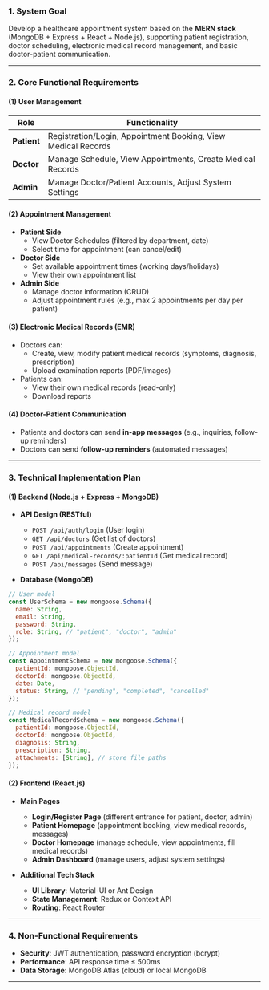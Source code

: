
### **1. System Goal**  
Develop a healthcare appointment system based on the **MERN stack** (MongoDB + Express + React + Node.js), supporting patient registration, doctor scheduling, electronic medical record management, and basic doctor-patient communication.  

---

### **2. Core Functional Requirements**  

#### **(1) User Management**  
| Role | Functionality |  
|------|---------------|  
| **Patient** | Registration/Login, Appointment Booking, View Medical Records |  
| **Doctor** | Manage Schedule, View Appointments, Create Medical Records |  
| **Admin** | Manage Doctor/Patient Accounts, Adjust System Settings |  

#### **(2) Appointment Management**  
- **Patient Side**  
  - View Doctor Schedules (filtered by department, date)  
  - Select time for appointment (can cancel/edit)  
- **Doctor Side**  
  - Set available appointment times (working days/holidays)  
  - View their own appointment list  
- **Admin Side**  
  - Manage doctor information (CRUD)  
  - Adjust appointment rules (e.g., max 2 appointments per day per patient)  

#### **(3) Electronic Medical Records (EMR)**  
- Doctors can:  
  - Create, view, modify patient medical records (symptoms, diagnosis, prescription)  
  - Upload examination reports (PDF/images)  
- Patients can:  
  - View their own medical records (read-only)  
  - Download reports  

#### **(4) Doctor-Patient Communication**  
- Patients and doctors can send **in-app messages** (e.g., inquiries, follow-up reminders)  
- Doctors can send **follow-up reminders** (automated messages)  

---

### **3. Technical Implementation Plan**  

#### **(1) Backend (Node.js + Express + MongoDB)**  
- **API Design (RESTful)**  
  - `POST /api/auth/login` (User login)  
  - `GET /api/doctors` (Get list of doctors)  
  - `POST /api/appointments` (Create appointment)  
  - `GET /api/medical-records/:patientId` (Get medical record)  
  - `POST /api/messages` (Send message)  

- **Database (MongoDB)**  
```javascript
// User model
const UserSchema = new mongoose.Schema({
  name: String,
  email: String,
  password: String,
  role: String, // "patient", "doctor", "admin"
});

// Appointment model
const AppointmentSchema = new mongoose.Schema({
  patientId: mongoose.ObjectId,
  doctorId: mongoose.ObjectId,
  date: Date,
  status: String, // "pending", "completed", "cancelled"
});

// Medical record model
const MedicalRecordSchema = new mongoose.Schema({
  patientId: mongoose.ObjectId,
  doctorId: mongoose.ObjectId,
  diagnosis: String,
  prescription: String,
  attachments: [String], // store file paths
});
```  

#### **(2) Frontend (React.js)**  
- **Main Pages**  
  - **Login/Register Page** (different entrance for patient, doctor, admin)  
  - **Patient Homepage** (appointment booking, view medical records, messages)  
  - **Doctor Homepage** (manage schedule, view appointments, fill medical records)  
  - **Admin Dashboard** (manage users, adjust system settings)  

- **Additional Tech Stack**  
  - **UI Library**: Material-UI or Ant Design  
  - **State Management**: Redux or Context API  
  - **Routing**: React Router  

---

### **4. Non-Functional Requirements**  
- **Security**: JWT authentication, password encryption (bcrypt)  
- **Performance**: API response time ≤ 500ms  
- **Data Storage**: MongoDB Atlas (cloud) or local MongoDB  

---
